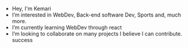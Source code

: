 - Hey, I'm Kemari
- I’m interested in WebDev, Back-end software Dev, Sports and, much more.
- I’m currently learning WebDev through react 
- I’m looking to collaborate on many projects I believe I can contribute. 
  success 
  

<!---
KS-ChenLoy/KS-ChenLoy is a ✨ special ✨ repository because its `README.md` (this file) appears on your GitHub profile.
You can click the Preview link to take a look at your changes.
--->
